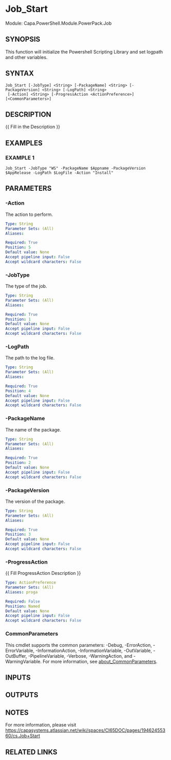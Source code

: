 # Job_Start

Module: Capa.PowerShell.Module.PowerPack.Job

## SYNOPSIS
This function will initialize the Powershell Scripting Library and set logpath and other variables.

## SYNTAX

```
Job_Start [-JobType] <String> [-PackageName] <String> [-PackageVersion] <String> [-LogPath] <String>
 [-Action] <String> [-ProgressAction <ActionPreference>] [<CommonParameters>]
```

## DESCRIPTION
{{ Fill in the Description }}

## EXAMPLES

### EXAMPLE 1
```
Job_Start -JobType "WS" -PackageName $Appname -PackageVersion $AppRelease -LogPath $LogFile -Action "Install"
```

## PARAMETERS

### -Action
The action to perform.

```yaml
Type: String
Parameter Sets: (All)
Aliases:

Required: True
Position: 5
Default value: None
Accept pipeline input: False
Accept wildcard characters: False
```

### -JobType
The type of the job.

```yaml
Type: String
Parameter Sets: (All)
Aliases:

Required: True
Position: 1
Default value: None
Accept pipeline input: False
Accept wildcard characters: False
```

### -LogPath
The path to the log file.

```yaml
Type: String
Parameter Sets: (All)
Aliases:

Required: True
Position: 4
Default value: None
Accept pipeline input: False
Accept wildcard characters: False
```

### -PackageName
The name of the package.

```yaml
Type: String
Parameter Sets: (All)
Aliases:

Required: True
Position: 2
Default value: None
Accept pipeline input: False
Accept wildcard characters: False
```

### -PackageVersion
The version of the package.

```yaml
Type: String
Parameter Sets: (All)
Aliases:

Required: True
Position: 3
Default value: None
Accept pipeline input: False
Accept wildcard characters: False
```

### -ProgressAction
{{ Fill ProgressAction Description }}

```yaml
Type: ActionPreference
Parameter Sets: (All)
Aliases: proga

Required: False
Position: Named
Default value: None
Accept pipeline input: False
Accept wildcard characters: False
```

### CommonParameters
This cmdlet supports the common parameters: -Debug, -ErrorAction, -ErrorVariable, -InformationAction, -InformationVariable, -OutVariable, -OutBuffer, -PipelineVariable, -Verbose, -WarningAction, and -WarningVariable. For more information, see [about_CommonParameters](http://go.microsoft.com/fwlink/?LinkID=113216).

## INPUTS

## OUTPUTS

## NOTES
For more information, please visit https://capasystems.atlassian.net/wiki/spaces/CI65DOC/pages/19462455360/cs.Job+Start

## RELATED LINKS
